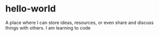 # hello-world
A place where I can store ideas, resources, or even share and discuss things with others.
I am learning to code
